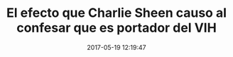 ---
_external_link: https://www.prensalibre.com/vida/escenario/el-efecto-que-charlie-sheen-causo-al-confesar-que-es-portador-del-vih/
archived_url: https://web.archive.org/web/20210616055011/https://www.prensalibre.com/vida/escenario/el-efecto-que-charlie-sheen-causo-al-confesar-que-es-portador-del-vih/
article: 'Charlie Sheen revelo que es portador del VIH y que pago millones para mantenerlo
  en secreto. (Foto Prensa Libre: BBC) El 17 de noviembre 2015 el actor Charlie Sheen
  anuncio en el programa Today Show de la cadena de television NBC que era portador
  del virus de la inmunodeficiencia humana (VIH). Ese mismo dia, en EE. UU. las noticias
  que citaban el VIH aumentaron un 265% (el 97% nombraban a Sheen); y se registro
  la mayor cantidad de busquedas de Google en un solo dia relacionadas con el virus.
  Y el pasado jueves un estudio de la Escuela de Salud Publica de la Universidad Estatal
  de San Diego, publicado por la revista Prevention Science revela el efecto que tuvo
  la confesion que hiciera el actor sobre su condicion de seropositivo. Segun el estudio
  "la manera en que una celebridad lidie con un problema de salud publica sin duda
  afecta a la comunidad y a la opinion publica y su enfoque al abordar el tema, incluso
  consigo mismos", cita el informe. Por ello, cientificos de la referida casa de estudios
  condujeron un estudio publicado el ano pasado en JAMA Internal Medicine, dirigido
  por el profesor de investigacion John W. Ayers, que arrojo que la divulgacion de
  Sheen correspondia con un aumento de millones de consultas de busqueda en linea
  sobre la prevencion y pruebas del VIH. En la nueva investigacion de seguimiento,
  Ayers y su equipo hallaron que, ademas, la noticia sobre el actor de la serie "Two
  and a half men" dio paso a niveles record de ventas de kits de examenes rapidos
  caseros. El equipo recopilo datos sobre las ventas semanales de OraQuick, el unico
  kit de prueba de VIH en casa disponible en los Estados Unidos, para investigar si
  las consultas de Internet (basadas en los datos de Google Trends en las busquedas
  con "prueba", "pruebas" o "pruebas" y "VIH") podrian correlacionarse con cualquier
  incremento en los despistajes. La semana de la divulgacion de Sheen coincidio con
  una casi duplicacion en las ventas de OraQuick, que alcanzo su maximo historico,
  un efecto que duro unas tres semanas mas. and how was YOUR Saturday night...? Una
  publicacion compartida de Charlie Sheen (@charliesheen) el 7 de Ago de 2016 a la(s)
  2:06 PDT No obstante, las ventas de OraQuick por esos dias fueron casi ocho veces
  mayores que las ventas alrededor del Dia Mundial del Sida, el mayor evento mundial
  de concientizacion sobre prevencion del VIH, que data de 1988. El coautor del estudio
  Benjamin Althouse, cientifico investigador del Institute of Disease Modeling afirma
  que aunque es dificil cuantificar con precision la magnitud del efecto Sheen, "cuando
  comparamos la revelacion de Sheen con otras campanas tradicionales de concienciacion
  [el efecto] es asombroso". Al confirmar el reciente estudio, sobre venta de pruebas
  caseras, los resultados de su antecesor, basado en busquedas en Google, los hallazgos
  "subrayan el valor de los grandes datos de los medios de comunicacion para obtener
  inteligencia rapida para hacer que la salud publica sea mas util y mas sensible
  al publico al que sirve", senala Ayers. El coautor del estudio, Mark Dredze, cientifico
  de la Universidad de Johns Hopkins, agrego que "la salud publica debe prepararse
  para un proximo evento similar adoptando el analisis de grandes datos de medios
  de comunicacion para la toma de decisiones".'
date: '2017-05-19 12:19:47'
description: La revelacion publica que hizo el actor Charlie Sheen en 2015 causo un
  aumento exponencial en las consultas en linea sobre el VIH y disparo los indices
  de pruebas de descarte de esta enfermedad en los Estados Unidos.
headline: El efecto que Charlie Sheen causo al confesar que es portador del VIH
image:
  focal_point: Smart
original_url: https://www.prensalibre.com/vida/escenario/el-efecto-que-charlie-sheen-causo-al-confesar-que-es-portador-del-vih/
outline_html: "<figure><img alt=\"Charlie Sheen revel\xF3 que es portador del VIH\
  \ y que pag\xF3 millones para mantenerlo en secreto. (Foto Prensa Libre: BBC)\"\
  \ data-attachment-id=\"91628\" data-comments-opened=\"1\" data-image-description=\"\
  &lt;p&gtCharlie Sheen revel\xF3 que es portador del VIH y que pag\xF3 millones para\
  \ mantenerlo en secreto. (Foto Prensa Libre: BBC)&lt;/p&gt\n\" data-image-meta=\"\
  {\"aperture\":\"0\",\"credit\":\"\",\"camera\":\"\",\"caption\":\"\",\"created_timestamp\"\
  :\"0\",\"copyright\":\"\",\"focal_length\":\"0\",\"iso\":\"0\",\"shutter_speed\"\
  :\"0\",\"title\":\"\",\"orientation\":\"0\"}\" data-image-title=\"\" data-large-file=\"\
  https://www.prensalibre.com/wp-content/uploads/2018/12/a6c71fbb-8361-4008-9850-396657b1448f.jpg?quality=82&w=640\"\
  \ data-lazy-sizes=\"(max-width: 640px) 100vw, 640px\" data-lazy-src=\"https://www.prensalibre.com/wp-content/uploads/2018/12/a6c71fbb-8361-4008-9850-396657b1448f.jpg?quality=82&w=640&h=360&crop=1&is-pending-load=1\"\
  \ data-lazy-srcset=\"https://www.prensalibre.com/wp-content/uploads/2018/12/a6c71fbb-8361-4008-9850-396657b1448f.jpg\
  \ 640w, https://www.prensalibre.com/wp-content/uploads/2018/12/a6c71fbb-8361-4008-9850-396657b1448f.jpg?resize=300,169\
  \ 300w, https://www.prensalibre.com/wp-content/uploads/2018/12/a6c71fbb-8361-4008-9850-396657b1448f.jpg?resize=276,154\
  \ 276w, https://www.prensalibre.com/wp-content/uploads/2018/12/a6c71fbb-8361-4008-9850-396657b1448f.jpg?resize=260,146\
  \ 260w\" data-medium-file=\"https://www.prensalibre.com/wp-content/uploads/2018/12/a6c71fbb-8361-4008-9850-396657b1448f.jpg?quality=82&w=300\"\
  \ data-orig-file=\"https://www.prensalibre.com/wp-content/uploads/2018/12/a6c71fbb-8361-4008-9850-396657b1448f.jpg?quality=82\"\
  \ data-orig-size=\"640,360\" data-permalink=\"https://www.prensalibre.com/vida/escenario/el-efecto-que-charlie-sheen-causo-al-confesar-que-es-portador-del-vih/attachment/91628/\"\
  \ src=\"https://www.prensalibre.com/wp-content/uploads/2018/12/a6c71fbb-8361-4008-9850-396657b1448f.jpg?quality=82&w=640&h=360&crop=1\"\
  ></img><figcaption>Charlie Sheen revel&oacute; que es portador del VIH y que pag&oacute;\
  \ millones para mantenerlo en secreto. (Foto Prensa Libre: BBC)</figcaption></figure>\n\
  <p>El 17 de noviembre 2015 el actor Charlie Sheen anunci&oacute; en el programa\
  \ Today Show de la cadena de televisi&oacute;n NBC que era portador del virus de\
  \ la inmunodeficiencia humana (VIH).</p>\n<p>Ese mismo d&iacute;a, en EE. UU. las\
  \ noticias que citaban el VIH aumentaron un 265% (el 97% nombraban a Sheen); y se\
  \ registr&oacute; la mayor cantidad de b&uacute;squedas de Google en un solo d&iacute;a\
  \ relacionadas con el virus.</p>\n<p>Y el pasado jueves un estudio de la Escuela\
  \ de Salud P&uacute;blica de la Universidad Estatal de San Diego, publicado por\
  \ la revista Prevention Science revela el efecto que tuvo la confesi&oacute;n que\
  \ hiciera el actor sobre su condici&oacute;n de seropositivo.</p>\n<p>Seg&uacute;n\
  \ el estudio &ldquo;la manera en que una celebridad lidie con un problema de salud\
  \ p&uacute;blica sin duda afecta a la comunidad y a la opini&oacute;n p&uacute;blica\
  \ y su enfoque al abordar el tema, incluso consigo mismos&rdquo;, cita el informe.</p>\n\
  <p>Por ello, cient&iacute;ficos de la referida casa de estudios condujeron un estudio\
  \ publicado el a&ntilde;o pasado en JAMA Internal Medicine, dirigido por el profesor\
  \ de investigaci&oacute;n John W. Ayers, que arroj&oacute; que la divulgaci&oacute;n\
  \ de Sheen correspond&iacute;a con un aumento de millones de consultas de b&uacute;squeda\
  \ en l&iacute;nea sobre la prevenci&oacute;n y pruebas del VIH.</p>\n<figure><iframe\
  \ frameborder=\"0\" height=\"256\" src=\"https://giphy.com/embed/ISRK6v86E7CGQ\"\
  \ width=\"480\"></iframe></figure>\n<p>En la nueva investigaci&oacute;n de seguimiento,\
  \ Ayers y su equipo hallaron que, adem&aacute;s, la noticia sobre el actor de la\
  \ serie &ldquo;Two and a half men&rdquo; dio paso a niveles r&eacute;cord de ventas\
  \ de kits de ex&aacute;menes r&aacute;pidos caseros.</p>\n<p>El equipo recopil&oacute;\
  \ datos sobre las ventas semanales de OraQuick, el &uacute;nico kit de prueba de\
  \ VIH en casa disponible en los Estados Unidos, para investigar si las consultas\
  \ de Internet (basadas en los datos de Google Trends en las b&uacute;squedas con\
  \ &ldquo;prueba&rdquo;, &ldquo;pruebas&rdquo; o &ldquo;pruebas&rdquo; y &ldquo;VIH&rdquo;)\
  \ podr&iacute;an correlacionarse con cualquier incremento en los despistajes.</p>\n\
  <p>La semana de la divulgaci&oacute;n de Sheen coincidi&oacute; con una casi duplicaci&oacute;n\
  \ en las ventas de OraQuick, que alcanz&oacute; su m&aacute;ximo hist&oacute;rico,\
  \ un efecto que dur&oacute; unas tres semanas m&aacute;s.</p>\n<blockquote data-instgrm-captioned=\"\
  \" data-instgrm-version=\"7\">    <p>Una publicaci&oacute;n compartida de Charlie\
  \ Sheen (@charliesheen) el 7 de Ago de 2016 a la(s) 2:06 PDT</p>  </blockquote>\n\
  <p>No obstante, las ventas de OraQuick por esos d&iacute;as fueron casi ocho veces\
  \ mayores que las ventas alrededor del D&iacute;a Mundial del Sida, el mayor evento\
  \ mundial de concientizaci&oacute;n sobre prevenci&oacute;n del VIH, que data de\
  \ 1988.</p>\n<p>El coautor del estudio Benjamin Althouse, cient&iacute;fico investigador\
  \ del Institute of Disease Modeling afirma que aunque es dif&iacute;cil cuantificar\
  \ con precisi&oacute;n la magnitud del efecto Sheen, &ldquo;cuando comparamos la\
  \ revelaci&oacute;n de Sheen con otras campa&ntilde;as tradicionales de concienciaci&oacute;n\
  \ [el efecto] es asombroso&rdquo;.</p>\n<p>Al confirmar el reciente estudio, sobre\
  \ venta de pruebas caseras, los resultados de su antecesor, basado en b&uacute;squedas\
  \ en Google, los hallazgos &ldquo;subrayan el valor de los grandes datos de los\
  \ medios de comunicaci&oacute;n para obtener inteligencia r&aacute;pida para hacer\
  \ que la salud p&uacute;blica sea m&aacute;s &uacute;til y m&aacute;s sensible al\
  \ p&uacute;blico al que sirve&rdquo;, se&ntilde;ala Ayers.</p>\n<p>El coautor del\
  \ estudio, Mark Dredze, cient&iacute;fico de la Universidad de Johns Hopkins, agreg&oacute;\
  \ que &ldquo;la salud p&uacute;blica debe prepararse para un pr&oacute;ximo evento\
  \ similar adoptando el an&aacute;lisis de grandes datos de medios de comunicaci&oacute;n\
  \ para la toma de decisiones&rdquo;.</p>"
outline_img: https://www.google.com/s2/favicons?domain=prensalibre.com
publication: Prensa Libre
summary: 'Charlie Sheen revelo que es portador del VIH y que pago millones para mantenerlo
  en secreto. (Foto Prensa Libre: BBC)El 17 de noviembre 2015 el actor Charlie Sheen
  anuncio en el programa Today Show de la cadena de television NBC que era portador
  del virus de la inmunodeficiencia humana (VIH)....'
title: El efecto que Charlie Sheen causo al confesar que es portador del VIH

---